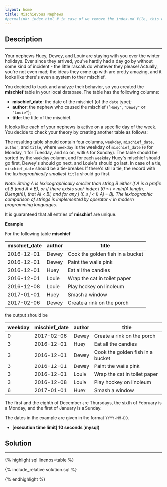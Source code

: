 ```yaml
---
layout: home
title: Mischievous Nephews
#permalink: index.html # in case of we remove the index.md file, this doc will be the index page
---
```


<div class="row">
<div class="columnStmt" markdown="1">

## Description
------

Your nephews Huey, Dewey, and Louie are staying with you over the winter holidays. Ever since they arrived, you've hardly had a day go by without some kind of incident - the little rascals do whatever they please! Actually, you're not even mad; the ideas they come up with are pretty amazing, and it looks like there's even a system to their mischief.

You decided to track and analyze their behavior, so you created the **mischief** table in your local database. The table has the following columns:

* **mischief_date**: the date of the mischief (of the <code>date</code> type);
* **author**: the nephew who caused the mischief ("<code>Huey"</code>, <code>"Dewey"</code> or <code>"Louie"</code>);
* **title**: the title of the mischief.

It looks like each of your nephews is active on a specific day of the week. You decide to check your theory by creating another table as follows:

The resulting table should contain four columns, <code>weekday</code>, <code>mischief_date</code>, <code>author</code>, and <code>title</code>, where <code>weekday</code> is the weekday of <code>mischief_date</code> (<code>0</code> for Monday, <code>1</code> for Tuesday, and so on, with <code>6</code> for Sunday). The table should be sorted by the <code>weekday</code> column, and for each <code>weekday</code> Huey's mischief should go first, Dewey's should go next, and Louie's should go last. In case of a tie, <code>mischief_date</code> should be a tie-breaker. If there's still a tie, the record with the l*exicographically smallest* <code>title</code> should go first.

*Note: String A is lexicographically smaller than string B either if A is a prefix of B (and A ≠ B), or if there exists such index i (0 ≤ i < min(A.length, B.length)), that Ai < Bi, and for any j (0 ≤ j < i) Aj = Bj. The lexicographic comparison of strings is implemented by operator < in modern programming languages.*

It is guaranteed that all entries of **mischief** are unique.

**Example**

For the following table **mischief**

| mischief_date | author | title |
| ---- | ---- | ---- |
| 2016-12-01 | Dewey | Cook the golden fish in a bucket |
| 2016-12-01 | Dewey | Paint the walls pink |
| 2016-12-01 | Huey | Eat all the candies |
| 2016-12-01 | Louie | Wrap the cat in toilet paper |
| 2016-12-08 | Louie | Play hockey on linoleum |
| 2017-01-01 | Huey | Smash a window |
| 2017-02-06 | Dewey | Create a rink on the porch |

the output should be

| weekday | mischief_date | author | title |
| ---- | ---- | ---- | ---- |
| 0 | 2017-02-06 | Dewey | Create a rink on the porch |
| 3 | 2016-12-01 | Huey | Eat all the candies |
| 3 | 2016-12-01 | Dewey | Cook the golden fish in a bucket |
| 3 | 2016-12-01 | Dewey | Paint the walls pink |
| 3 | 2016-12-01 | Louie | Wrap the cat in toilet paper |
| 3 | 2016-12-08 | Louie | Play hockey on linoleum |
| 6 | 2017-01-01 | Huey | Smash a window |

The first and the eighth of December are Thursdays, the sixth of February is a Monday, and the first of January is a Sunday.

The dates in the example are given in the format <code>YYYY-MM-DD</code>.

* **[execution time limit] 10 seconds (mysql)**

</div>
<div class="columnSol" markdown="1">

## Solution
------

{% highlight sql linenos=table %}

{% include_relative solution.sql %}

{% endhighlight %}

</div>
</div>
